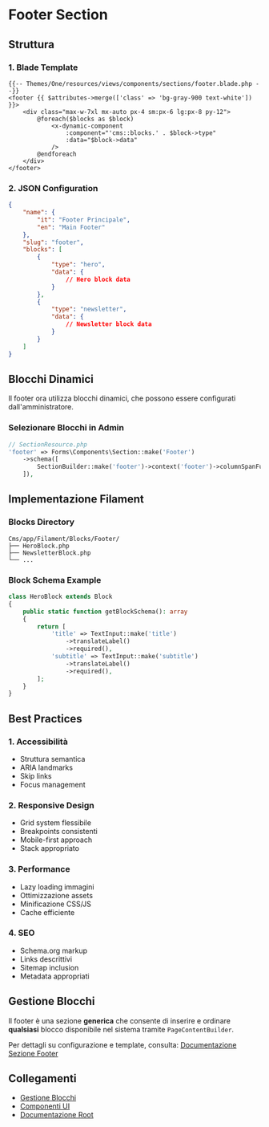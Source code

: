 # Footer Section

## Struttura

### 1. Blade Template
```blade
{{-- Themes/One/resources/views/components/sections/footer.blade.php --}}
<footer {{ $attributes->merge(['class' => 'bg-gray-900 text-white']) }}>
    <div class="max-w-7xl mx-auto px-4 sm:px-6 lg:px-8 py-12">
        @foreach($blocks as $block)
            <x-dynamic-component
                :component="'cms::blocks.' . $block->type"
                :data="$block->data"
            />
        @endforeach
    </div>
</footer>
```

### 2. JSON Configuration
```json
{
    "name": {
        "it": "Footer Principale",
        "en": "Main Footer"
    },
    "slug": "footer",
    "blocks": [
        {
            "type": "hero",
            "data": {
                // Hero block data
            }
        },
        {
            "type": "newsletter",
            "data": {
                // Newsletter block data
            }
        }
    ]
}
```

## Blocchi Dinamici

Il footer ora utilizza blocchi dinamici, che possono essere configurati dall'amministratore.

### Selezionare Blocchi in Admin
```php
// SectionResource.php
'footer' => Forms\Components\Section::make('Footer')
    ->schema([
        SectionBuilder::make('footer')->context('footer')->columnSpanFull(),
    ]),
```

## Implementazione Filament

### Blocks Directory
```
Cms/app/Filament/Blocks/Footer/
├── HeroBlock.php
├── NewsletterBlock.php
└── ...
```

### Block Schema Example
```php
class HeroBlock extends Block
{
    public static function getBlockSchema(): array
    {
        return [
            'title' => TextInput::make('title')
                ->translateLabel()
                ->required(),
            'subtitle' => TextInput::make('subtitle')
                ->translateLabel()
                ->required(),
        ];
    }
}
```

## Best Practices

### 1. Accessibilità
- Struttura semantica
- ARIA landmarks
- Skip links
- Focus management

### 2. Responsive Design
- Grid system flessibile
- Breakpoints consistenti
- Mobile-first approach
- Stack appropriato

### 3. Performance
- Lazy loading immagini
- Ottimizzazione assets
- Minificazione CSS/JS
- Cache efficiente

### 4. SEO
- Schema.org markup
- Links descrittivi
- Sitemap inclusion
- Metadata appropriati

## Gestione Blocchi
Il footer è una sezione **generica** che consente di inserire e ordinare **qualsiasi** blocco disponibile nel sistema tramite `PageContentBuilder`.

Per dettagli su configurazione e template, consulta: [Documentazione Sezione Footer](../sections/footer-section.md)

## Collegamenti
- [Gestione Blocchi](../blocks/README.md)
- [Componenti UI](../components/README.md)
- [Documentazione Root](../../../../docs/sections.md) 
